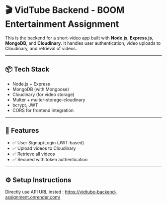 # 🎬 VidTube Backend - BOOM Entertainment Assignment

This is the backend for a short-video app built with **Node.js**, **Express.js**, **MongoDB**, and **Cloudinary**. It handles user authentication, video uploads to Cloudinary, and retrieval of videos.

---

## 📦 Tech Stack

- Node.js + Express
- MongoDB (with Mongoose)
- Cloudinary (for video storage)
- Multer + multer-storage-cloudinary
- bcrypt, JWT
- CORS for frontend integration

---

## 🚀 Features

- ✅ User Signup/Login (JWT-based)
- ✅ Upload videos to Cloudinary
- ✅ Retrieve all videos
- ✅ Secured with token authentication

---

## ⚙️ Setup Instructions
Directly use API URL insted :  https://vidtube-backend-assignment.onrender.com/

 